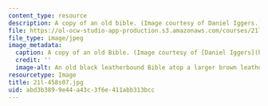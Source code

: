 ```yaml
---
content_type: resource
description: A copy of an old bible. (Image courtesy of Daniel Iggers.)
file: https://ol-ocw-studio-app-production.s3.amazonaws.com/courses/21l-458-the-bible-spring-2007/abd3b3899e44a43c3f6e411abb313bcc_21l-458s07.jpg
file_type: image/jpeg
image_metadata:
  caption: A copy of an old Bible. (Image courtesy of [Daniel Iggers](http://www.flickr.com/photos/fortinbras/).)
  credit: ''
  image-alt: An old black leatherbound Bible atop a larger brown leatherbound book.
resourcetype: Image
title: 21l-458s07.jpg
uid: abd3b389-9e44-a43c-3f6e-411abb313bcc
---
```

